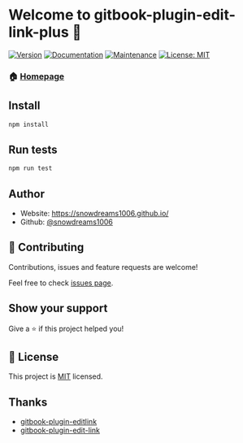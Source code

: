 # Welcome to gitbook-plugin-edit-link-plus 👋
[![Version](https://img.shields.io/npm/v/gitbook-plugin-edit-link-plus.svg)](https://www.npmjs.com/package/gitbook-plugin-edit-link-plus)
[![Documentation](https://img.shields.io/badge/documentation-yes-brightgreen.svg)](https://github.com/snowdreams1006/gitbook-plugin-edit-link-plus#readme)
[![Maintenance](https://img.shields.io/badge/Maintained%3F-yes-green.svg)](https://github.com/snowdreams1006/gitbook-plugin-edit-link-plus/graphs/commit-activity)
[![License: MIT](https://img.shields.io/github/license/snowdreams1006/gitbook-plugin-edit-link-plus)](https://github.com/snowdreams1006/gitbook-plugin-edit-link-plus/blob/master/LICENSE)

### 🏠 [Homepage](https://github.com/snowdreams1006/gitbook-plugin-edit-link-plus#readme)

## Install

```sh
npm install
```

## Run tests

```sh
npm run test
```

## Author

* Website: https://snowdreams1006.github.io/
* Github: [@snowdreams1006](https://github.com/snowdreams1006)

## 🤝 Contributing

Contributions, issues and feature requests are welcome!

Feel free to check [issues page](https://github.com/snowdreams1006/gitbook-plugin-edit-link-plus/issues).

## Show your support

Give a ⭐️ if this project helped you!


## 📝 License

This project is [MIT](https://github.com/snowdreams1006/gitbook-plugin-edit-link-plus/blob/master/LICENSE) licensed.

## Thanks

- [gitbook-plugin-editlink](https://github.com/zhaoda/gitbook-plugin-editlink)
- [gitbook-plugin-edit-link](https://github.com/rtCamp/gitbook-plugin-edit-link)
